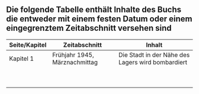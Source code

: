 ## Die folgende Tabelle enthält Inhalte des Buchs die entweder mit einem festen Datum oder einem eingegrenztem Zeitabschnitt versehen sind


| Seite/Kapitel | Zeitabschnitt                 | Inhalt                                            |
|---------------|-------------------------------|---------------------------------------------------|
| Kapitel 1     | Frühjahr 1945, Märznachmittag | Die Stadt in der Nähe des Lagers wird bombardiert |
|               |                               |                                                   |
|               |                               |                                                   |
|               |                               |                                                   |
|               |                               |                                                   |
|               |                               |                                                   |
|               |                               |                                                   |
|               |                               |                                                   |
|               |                               |                                                   |
|               |                               |                                                   |